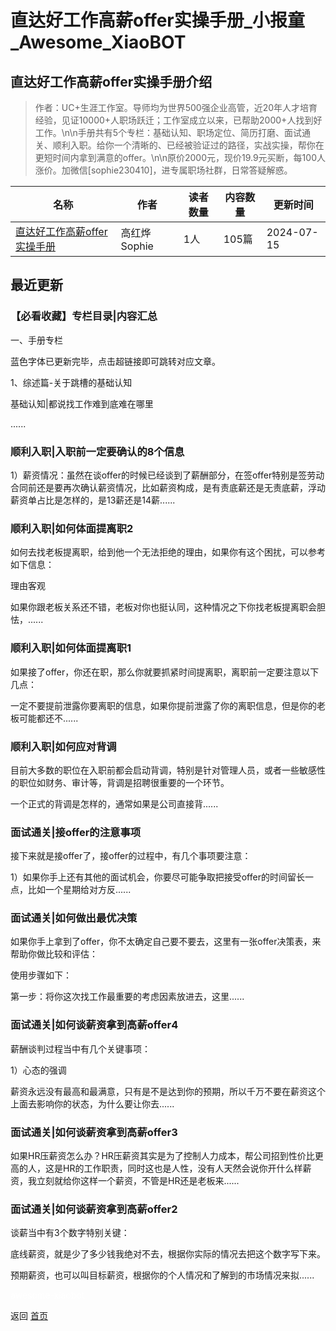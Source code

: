 # 直达好工作高薪offer实操手册_小报童_Awesome_XiaoBOT

## 直达好工作高薪offer实操手册介绍
> 作者：UC+生涯工作室。导师均为世界500强企业高管，近20年人才培育经验，见证10000+人职场跃迁；工作室成立以来，已帮助2000+人找到好工作。\n\n手册共有5个专栏：基础认知、职场定位、简历打磨、面试通关、顺利入职。给你一个清晰的、已经被验证过的路径，实战实操，帮你在更短时间内拿到满意的offer。\n\n原价2000元，现价19.9元买断，每100人涨价。加微信[sophie230410]，进专属职场社群，日常答疑解惑。  
  


|名称|作者|读者数量|内容数量|更新时间|
|---|---|---|---|---|
|[直达好工作高薪offer实操手册](https://xiaobot.net/p/uccareer?refer=0b133df9-27dc-423b-8101-639049001c13)|高红烨Sophie|1人|105篇|2024-07-15|

## 最近更新
### 【必看收藏】专栏目录|内容汇总

一、手册专栏

蓝色字体已更新完毕，点击超链接即可跳转对应文章。

1、综述篇-关于跳槽的基础认知

基础认知|都说找工作难到底难在哪里

......

### 顺利入职|入职前一定要确认的8个信息

1）薪资情况：虽然在谈offer的时候已经谈到了薪酬部分，在签offer特别是签劳动合同前还是要再次确认薪资情况，比如薪资构成，是有责底薪还是无责底薪，浮动薪资单占比是怎样的，是13薪还是14薪......

### 顺利入职|如何体面提离职2

如何去找老板提离职，给到他一个无法拒绝的理由，如果你有这个困扰，可以参考如下信息：

理由客观

如果你跟老板关系还不错，老板对你也挺认同，这种情况之下你找老板提离职会胆怯，......

### 顺利入职|如何体面提离职1

如果接了offer，你还在职，那么你就要抓紧时间提离职，离职前一定要注意以下几点：

一定不要提前泄露你要离职的信息，如果你提前泄露了你的离职信息，但是你的老板可能都还不......

### 顺利入职|如何应对背调

目前大多数的职位在入职前都会启动背调，特别是针对管理人员，或者一些敏感性的职位如财务、审计等，背调是招聘很重要的一个环节。

一个正式的背调是怎样的，通常如果是公司直接背......

### 面试通关|接offer的注意事项

接下来就是接offer了，接offer的过程中，有几个事项要注意：

1）如果你手上还有其他的面试机会，你要尽可能争取把接受offer的时间留长一点，比如一个星期给对方反......

### 面试通关|如何做出最优决策

如果你手上拿到了offer，你不太确定自己要不要去，这里有一张offer决策表，来帮助你做比较和评估：

使用步骤如下：

第一步：将你这次找工作最重要的考虑因素放进去，这里......

### 面试通关|如何谈薪资拿到高薪offer4

薪酬谈判过程当中有几个关键事项：

1）心态的强调

薪资永远没有最高和最满意，只有是不是达到你的预期，所以千万不要在薪资这个上面去影响你的状态，为什么要让你去......

### 面试通关|如何谈薪资拿到高薪offer3

如果HR压薪资怎么办？HR压薪资其实是为了控制人力成本，帮公司招到性价比更高的人，这是HR的工作职责，同时这也是人性，没有人天然会说你开什么样薪资，我立刻就给你这样一个薪资，不管是HR还是老板来......

### 面试通关|如何谈薪资拿到高薪offer2

谈薪当中有3个数字特别关键：

底线薪资，就是少了多少钱我绝对不去，根据你实际的情况去把这个数字写下来。

预期薪资，也可以叫目标薪资，根据你的个人情况和了解到的市场情况来拟......


<a href="https://github.com/Reno9527/awesome-xiaobot" style="color: white; text-decoration: none;">awesome-xiaobot</a>

返回 [首页](../README.md)

